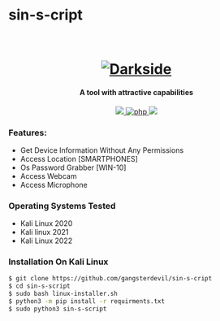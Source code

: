# sin-s-cript
<h1 align="center">
  <br>
  <a href="https://github.com/gangsterdevil/sin-s-cript"><img src="https://w0.peakpx.com/wallpaper/991/317/HD-wallpaper-hacker-black-hat-code-computer-hack-hacking-mask-script-virus.jpg" alt="Darkside"></a>

</h1>

<h4 align="center">A tool with attractive capabilities</h4>

<p align="center">
  <a href="http://python.org">
    <img src="https://img.shields.io/badge/python-v3-blue">
  </a>
  <a href="https://php.net">
    <img src="https://img.shields.io/badge/php-7.4.4-green"
         alt="php">
  </a>

  <a href="https://www.microsoft.com/de-de/">
    <img src="https://img.shields.io/badge/platform-Linux-red">
  </a>
</p>



### Features:

- Get Device Information Without Any Permissions
- Access Location [SMARTPHONES]
- Os Password Grabber [WIN-10]
- Access Webcam
- Access Microphone

### Operating Systems Tested

- Kali Linux 2020
- Kali linux 2021
- Kali Linux 2022

### Installation On Kali Linux


```bash
$ git clone https://github.com/gangsterdevil/sin-s-cript
$ cd sin-s-script
$ sudo bash linux-installer.sh
$ python3 -m pip install -r requirments.txt
$ sudo python3 sin-s-script
```

